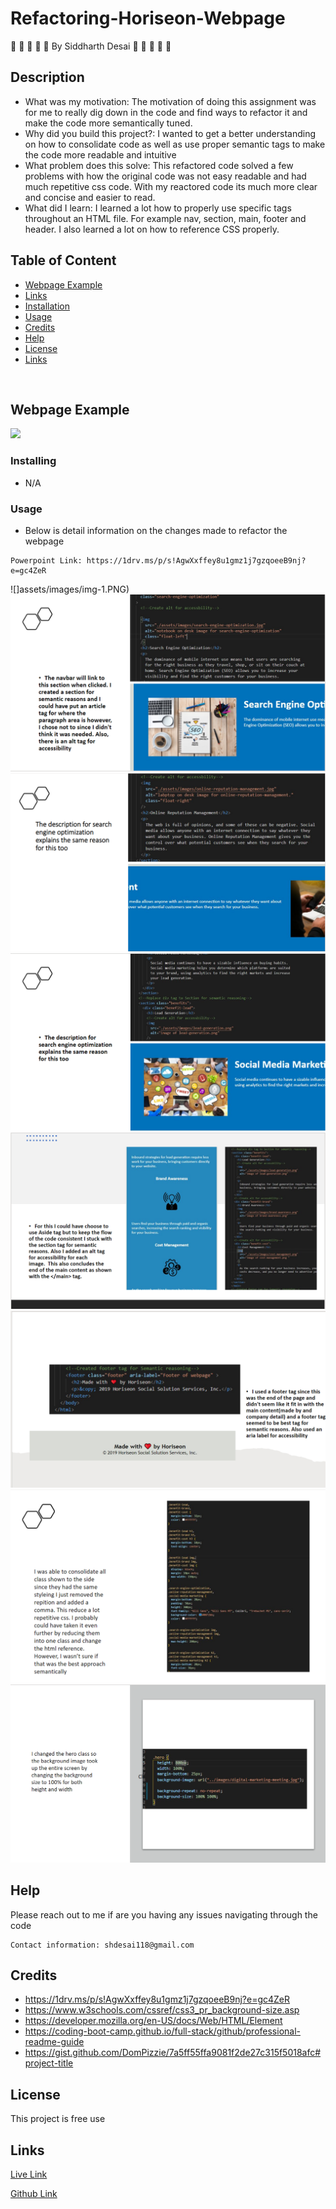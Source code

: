# Refactoring-Horiseon-Webpage


:space_invader:	:space_invader:	:space_invader:	:space_invader:	:space_invader:	 By Siddharth Desai :space_invader:	:space_invader:	:space_invader:	:space_invader:	:space_invader:	

## Description

* What was my motivation: The motivation of doing this assignment was for me to really dig down in the code and find ways to refactor it and make the code more semantically tuned.
* Why did you build this project?: I wanted to get a better understanding on how to consolidate code as well as use proper semantic tags to make the code more readable and intuitive 
* What problem does this solve: This refactored code solved a few problems with how the original code was not easy readable and had much repetitive css code. With my reactored code its much more clear and concise and easier to read.
* What did I learn: I learned a lot how to properly use specific tags throughout an HTML file. For example nav, section, main, footer and header. I also learned a lot on how to reference CSS properly.



## Table of Content
- [Webpage Example](#webpage%20example)
- [Links](#links)
- [Installation](#installation)
- [Usage](#usage)
- [Credits](#credits)
- [Help](#help)
- [License](#license)
- [Links](#links)

<br/>

## Webpage Example

![](Assets/01-html-css-git-homework-demo.png)

### Installing

* N/A


### Usage

* Below is detail information on the changes made to refactor the webpage
```
Powerpoint Link: https://1drv.ms/p/s!AgwXxffey8u1gmz1j7gzqoeeB9nj?e=gc4ZeR
```
![]assets/images/img-1.PNG)
![](assets/images/img-2.PNG)
![](assets/images/img-3.PNG)
![](assets/images/img-4.PNG)
![](assets/images/img-5.PNG)
![](assets/images/img-6.PNG)
![](assets/images/img-8.PNG)
![](assets/images/img-9.PNG)

## Help

Please reach out to me if are you having any issues navigating through the code
```
Contact information: shdesai118@gmail.com
```

## Credits

* https://1drv.ms/p/s!AgwXxffey8u1gmz1j7gzqoeeB9nj?e=gc4ZeR
* https://www.w3schools.com/cssref/css3_pr_background-size.asp
* https://developer.mozilla.org/en-US/docs/Web/HTML/Element
* https://coding-boot-camp.github.io/full-stack/github/professional-readme-guide
* https://gist.github.com/DomPizzie/7a5ff55ffa9081f2de27c315f5018afc#project-title



## License

This project is free use

## Links

[Live Link](https://shd118.github.io/Refactoring-Horiseon-Webpage/)

[Github Link](https://github.com/SHD118/Refactoring-Horiseon-Webpage/blob/master/README.md)



